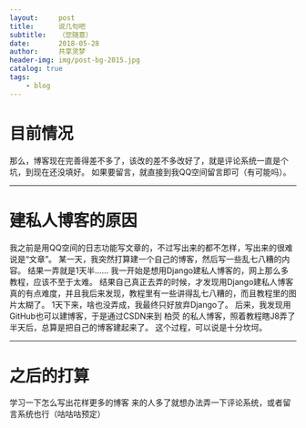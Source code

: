 ```yaml
---
layout:     post
title:      说几句吧
subtitle:   （您随意）
date:       2018-05-28
author:     共享灵梦
header-img: img/post-bg-2015.jpg
catalog: true
tags:
    - blog
---
```


# 目前情况
那么，博客现在完善得差不多了，该改的差不多改好了，就是评论系统一直是个坑，到现在还没填好。
如果要留言，就直接到我QQ空间留言即可（有可能吗）。
***
# 建私人博客的原因
我之前是用QQ空间的日志功能写文章的，不过写出来的都不怎样，写出来的很难说是“文章”。
某一天，我突然打算建一个自己的博客，然后写一些乱七八糟的内容。
结果一弄就是1天半……
我一开始是想用Django建私人博客的，网上那么多教程，应该不至于太难。
结果自己真正去弄的时候，才发现用Django建私人博客真的有点难度，并且我后来发现，教程里有一些讲得乱七八糟的，而且教程里的图片太糊了。
1天下来，啥也没弄成，我最终只好放弃Django了。
后来，我发现用GitHub也可以建博客，于是通过CSDN来到 柏荧 的私人博客，照着教程瞎J8弄了半天后，总算是把自己的博客建起来了。
这个过程，可以说是十分坎坷。
***
# 之后的打算
学习一下怎么写出花样更多的博客
来的人多了就想办法弄一下评论系统，或者留言系统也行（咕咕咕预定）
